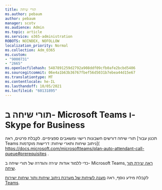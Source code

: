 ```yaml
---
title: תורי שיחה
ms.author: pebaum
author: pebaum
manager: scotv
ms.audience: Admin
ms.topic: article
ms.service: o365-administration
ROBOTS: NOINDEX, NOFOLLOW
localization_priority: Normal
ms.collection: Adm_O365
ms.custom:
- "9000731"
- "2665"
ms.openlocfilehash: 5487891259d2792a908ddf09cfb0afe2bcbd5406
ms.sourcegitcommit: 06e4a1b63b36767fbef56d5031b7ebea44d15e67
ms.translationtype: MT
ms.contentlocale: he-IL
ms.lasthandoff: 10/05/2021
ms.locfileid: "60131895"
---
```

# <a name="call-queues-in-microsoft-teams-and-skype-for-business"></a>תורי שיחה ב- Microsoft Teams ו- Skype for Business 

תורי שיחה דורשים חשבונות רישוי ומשאבים ספציפיים. לקבלת פרטים, ראה [תכנון עבור Teams ניתוב שיחות ותארי שיחות: דרישות מוקדמות]( https://docs.microsoft.com/microsoftteams/plan-auto-attendant-call-queue#prerequisites . 

כדי ללמוד אודות יצירה והגדרה של תורי שיחה ב- Microsoft Teams, [ראה יצירת תור שיחה](https://docs.microsoft.com/microsoftteams/create-a-phone-system-call-queue). 

לקבלת מידע נוסף, ראה [מענה לשיחות של מערכת ניתוב שיחות ותור שיחות ישירות Teams](https://docs.microsoft.com/microsoftteams/answer-auto-attendant-and-call-queue-calls). 